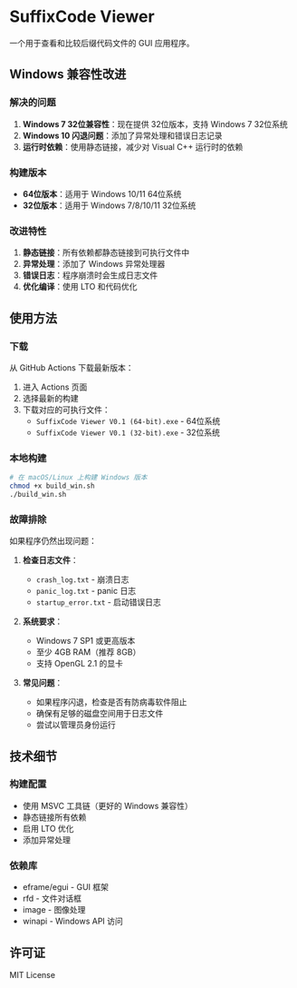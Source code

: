 # SuffixCode Viewer

一个用于查看和比较后缀代码文件的 GUI 应用程序。

## Windows 兼容性改进

### 解决的问题
1. **Windows 7 32位兼容性**：现在提供 32位版本，支持 Windows 7 32位系统
2. **Windows 10 闪退问题**：添加了异常处理和错误日志记录
3. **运行时依赖**：使用静态链接，减少对 Visual C++ 运行时的依赖

### 构建版本
- **64位版本**：适用于 Windows 10/11 64位系统
- **32位版本**：适用于 Windows 7/8/10/11 32位系统

### 改进特性
1. **静态链接**：所有依赖都静态链接到可执行文件中
2. **异常处理**：添加了 Windows 异常处理器
3. **错误日志**：程序崩溃时会生成日志文件
4. **优化编译**：使用 LTO 和代码优化

## 使用方法

### 下载
从 GitHub Actions 下载最新版本：
1. 进入 Actions 页面
2. 选择最新的构建
3. 下载对应的可执行文件：
   - `SuffixCode Viewer V0.1 (64-bit).exe` - 64位系统
   - `SuffixCode Viewer V0.1 (32-bit).exe` - 32位系统

### 本地构建
```bash
# 在 macOS/Linux 上构建 Windows 版本
chmod +x build_win.sh
./build_win.sh
```

### 故障排除
如果程序仍然出现问题：

1. **检查日志文件**：
   - `crash_log.txt` - 崩溃日志
   - `panic_log.txt` - panic 日志
   - `startup_error.txt` - 启动错误日志

2. **系统要求**：
   - Windows 7 SP1 或更高版本
   - 至少 4GB RAM（推荐 8GB）
   - 支持 OpenGL 2.1 的显卡

3. **常见问题**：
   - 如果程序闪退，检查是否有防病毒软件阻止
   - 确保有足够的磁盘空间用于日志文件
   - 尝试以管理员身份运行

## 技术细节

### 构建配置
- 使用 MSVC 工具链（更好的 Windows 兼容性）
- 静态链接所有依赖
- 启用 LTO 优化
- 添加异常处理

### 依赖库
- eframe/egui - GUI 框架
- rfd - 文件对话框
- image - 图像处理
- winapi - Windows API 访问

## 许可证
MIT License
